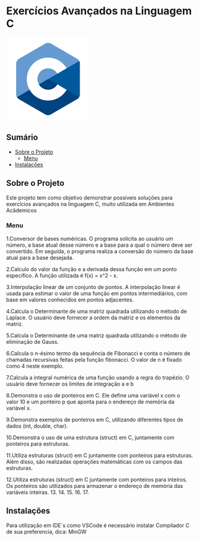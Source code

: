 # Exercícios Avançados na Linguagem C

![Descrição da Imagem](/images/c.png)

## Sumário

- [Sobre o Projeto](#sobre-o-projeto)
  - [Menu](#Menu)
- [Instalações](#instalacao)

## Sobre o Projeto

Este projeto tem como objetivo demonstrar possiveis soluções para exercícios avançados na linguagem C, muito utilizada em Ambientes Acâdemicos

### Menu

1.Conversor de bases numéricas. 
O programa solicita ao usuário um número, a base atual desse número e a base para a qual o número deve ser convertido. Em seguida, o programa realiza a conversão do número da base atual para a base desejada.

2.Calculo do valor da função e a derivada dessa função em um ponto específico. 
A função utilizada é f(x) = x^2 - x.

3.Interpolação linear de um conjunto de pontos. 
A interpolação linear é usada para estimar o valor de uma função em pontos intermediários, com base em valores conhecidos em pontos adjacentes.

4.Calcula o Determinante de uma matriz quadrada utilizando o método de Laplace. 
O usuário deve fornecer a ordem da matriz e os elementos da matriz.

5.Calcula o Determinante de uma matriz quadrada utilizando o método de eliminação de Gauss. 

6.Calcula o n-ésimo termo da sequência de Fibonacci e conta o número de chamadas recursivas feitas pela função fibonacci. 
O valor de n é fixado como 4 neste exemplo.

7.Calcula a integral numérica de uma função usando a regra do trapézio. 
O usuário deve fornecer os limites de integração a e b

8.Demonstra o uso de ponteiros em C. Ele define uma variável x com o valor 10 e um ponteiro p que aponta para o endereço de memória da variável x.

9.Demonstra exemplos de ponteiros em C, utilizando diferentes tipos de dados (int, double, char).

10.Demonstra o uso de uma estrutura (struct) em C, juntamente com ponteiros para estruturas.

11.Utiliza estruturas (struct) em C juntamente com ponteiros para estruturas. Além disso, são realizadas operações matemáticas com os campos das estruturas.

12.Utiliza estruturas (struct) em C juntamente com ponteiros para inteiros. Os ponteiros são utilizados para armazenar o endereço de memória das variáveis inteiras.
13.
14.
15.
16.
17.

## Instalações

Para utilização em IDE´s como VSCode é necessário instalar Compilador C de sua preferencia, dica: MinGW





